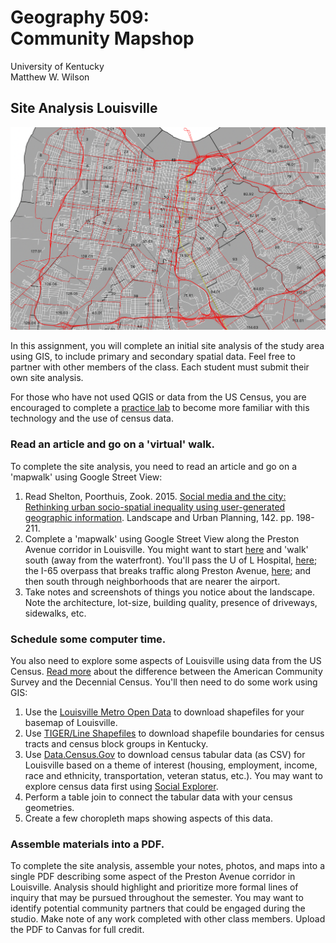 # Geography 509: <br>Community Mapshop

University of Kentucky
<br>Matthew W. Wilson

## Site Analysis Louisville

![Preston Avenue Corridor](LOU-PRESTON.png "LOU-PRESTON")

In this assignment, you will complete an initial site analysis of the study area using GIS, to include primary and secondary spatial data. Feel free to partner with other members of the class. Each student must submit their own site analysis.

For those who have not used QGIS or data from the US Census, you are encouraged to complete a [practice lab](https://wilsonism.github.io/geo109/mapping-4/) to become more familiar with this technology and the use of census data.

### Read an article and go on a 'virtual' walk.

To complete the site analysis, you need to read an article and go on a 'mapwalk' using Google Street View:

  1. Read Shelton, Poorthuis, Zook. 2015. [Social media and the city: Rethinking urban socio-spatial inequality using user-generated geographic information](https://doi.org/10.1016/j.landurbplan.2015.02.020). Landscape and Urban Planning, 142. pp. 198-211.
  2. Complete a 'mapwalk' using Google Street View along the Preston Avenue corridor in Louisville. You might want to start [here](https://goo.gl/maps/ZzG2kZ8sNrv8poi47) and 'walk' south (away from the waterfront). You'll pass the U of L Hospital, [here](https://goo.gl/maps/bpMKFFc92iH24QmXA); the I-65 overpass that breaks traffic along Preston Avenue, [here](https://goo.gl/maps/dcZTVNvnUhi3sMqt9); and then south through neighborhoods that are nearer the airport. 
  3. Take notes and screenshots of things you notice about the landscape. Note the architecture, lot-size, building quality, presence of driveways, sidewalks, etc.
  
### Schedule some computer time.

You also need to explore some aspects of Louisville using data from the US Census. [Read more](https://www.census.gov/content/dam/Census/library/publications/2018/acs/acs_general_handbook_2018_ch01.pdf) about the difference between the American Community Survey and the Decennial Census. You'll then need to do some work using GIS:

  1. Use the [Louisville Metro Open Data](https://data.louisvilleky.gov/) to download shapefiles for your basemap of Louisville. 
  2. Use [TIGER/Line Shapefiles](https://www.census.gov/cgi-bin/geo/shapefiles/index.php) to download shapefile boundaries for census tracts and census block groups in Kentucky.
  3. Use [Data.Census.Gov](http://data.census.gov) to download census tabular data (as CSV) for Louisville based on a theme of interest (housing, employment, income, race and ethnicity, transportation, veteran status, etc.). You may want to explore census data first using [Social Explorer](https://www.socialexplorer.com/).
  4. Perform a table join to connect the tabular data with your census geometries.
  5. Create a few choropleth maps showing aspects of this data.
  
### Assemble materials into a PDF.

To complete the site analysis, assemble your notes, photos, and maps into a single PDF describing some aspect of the Preston Avenue corridor in Louisville. Analysis should highlight and prioritize more formal lines of inquiry that may be pursued throughout the semester. You may want to identify potential community partners that could be engaged during the studio. Make note of any work completed with other class members. Upload the PDF to Canvas for full credit.
